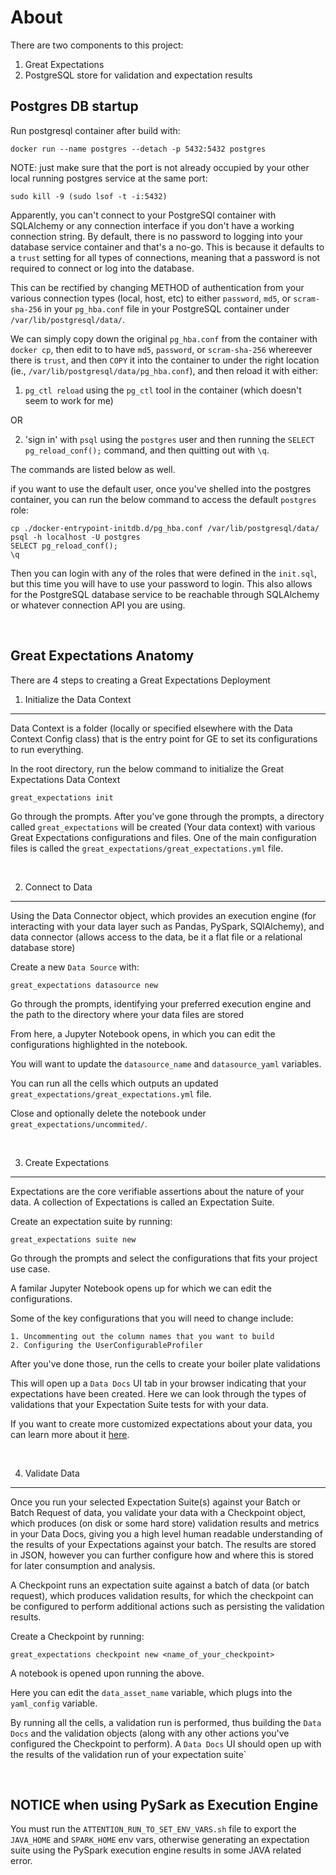 # About

There are two components to this project:

1. Great Expectations
2. PostgreSQL store for validation and expectation results


## Postgres DB startup

Run postgresql container after build with:

    docker run --name postgres --detach -p 5432:5432 postgres

NOTE: just make sure that the port is not already occupied by your other local running postgres service at the same port:

    sudo kill -9 (sudo lsof -t -i:5432)

Apparently, you can't connect to your PostgreSQl container with SQLAlchemy or any connection interface if you don't have a working connection string. By default, there is no password to logging into your database service container and that's a no-go. This is because it defaults to a `trust` setting for all types of connections, meaning that a password is not required to connect or log into the database.

This can be rectified by changing METHOD of authentication from your various connection types (local, host, etc) to either `password`, `md5`, or `scram-sha-256` in your `pg_hba.conf` file in your PostgreSQL container under `/var/lib/postgresql/data/`.

We can simply copy down the original `pg_hba.conf` from the container with `docker cp`, then edit to to have `md5`, `password`, or `scram-sha-256` whereever there is `trust`, and then `COPY` it into the container to under the right location (ie., `/var/lib/postgresql/data/pg_hba.conf`), and then reload it with either:

1) `pg_ctl reload` using the `pg_ctl` tool in the container (which doesn't seem to work for me)

OR 

2) 'sign in' with `psql` using the `postgres` user and then running the `SELECT pg_reload_conf();` command, and then quitting out with `\q`.

The commands are listed below as well.

if you want to use the default user, once you've shelled into the postgres container, you can run the below command to access the default `postgres` role:

    cp ./docker-entrypoint-initdb.d/pg_hba.conf /var/lib/postgresql/data/
    psql -h localhost -U postgres
    SELECT pg_reload_conf();
    \q

Then you can login with any of the roles that were defined in the `init.sql`, but this time you will have to use your password to login. This also allows for the PostgreSQL database service to be reachable through SQLAlchemy or whatever connection API you are using. 

<br>

## Great Expectations Anatomy

There are 4 steps to creating a Great Expectations Deployment

1. Initialize the Data Context
<hr>

Data Context is a folder (locally or specified elsewhere with the Data Context Config class) that is the entry point for GE to set its configurations to run everything.

In the root directory, run the below command to initialize the Great Expectations Data Context

    great_expectations init

Go through the prompts. After you've gone through the prompts, a directory called `great_expectations` will be created (Your data context) with various Great Expectations configurations and files. One of the main configuration files is called the `great_expectations/great_expectations.yml` file.

<br>

2. Connect to Data
<hr>

Using the Data Connector object, which provides an execution engine (for interacting with your data layer such as Pandas, PySpark, SQlAlchemy), and data connector (allows access to the data, be it a flat file or a relational database store)

Create a new `Data Source` with:

    great_expectations datasource new

Go through the prompts, identifying your preferred execution engine and the path to the directory where your data files are stored

From here, a Jupyter Notebook opens, in which you can edit the configurations highlighted in the notebook. 

You will want to update the `datasource_name` and `datasource_yaml` variables.

You can run all the cells which outputs an updated `great_expectations/great_expectations.yml` file.

Close and optionally delete the notebook under `great_expectations/uncommited/`.

<br>

3. Create Expectations

<hr>

Expectations are the core verifiable assertions about the nature of your data. A collection of Expectations is called an Expectation Suite.

Create an expectation suite by running:

    great_expectations suite new

Go through the prompts and select the configurations that fits your project use case.

A familar Jupyter Notebook opens up for which we can edit the configurations.

Some of the key configurations that you will need to change include:

    1. Uncommenting out the column names that you want to build
    2. Configuring the UserConfigurableProfiler

After you've done those, run the cells to create your boiler plate validations

This will open up a `Data Docs` UI tab in your browser indicating that your expectations have been created. Here we can look through the types of validations that your Expectation Suite tests for with your data.

If you want to create more customized expectations about your data, you can learn more about it [here](https://docs.greatexpectations.io/docs/guides/expectations/creating_custom_expectations/overview/).

<br>

4. Validate Data
<hr>


Once you run your selected Expectation Suite(s) against your Batch or Batch Request of data, you validate your data with a Checkpoint object, which produces (on disk or some hard store) validation results and metrics in your Data Docs, giving you a high level human readable understanding of the results of your Expectations against your batch. The results are stored in JSON, however you can further configure how and where this is stored for later consumption and analysis.

A Checkpoint runs an expectation suite against a batch of data (or batch request), which produces validation results, for which the checkpoint can be configured to perform additional actions such as persisting the validation results.

Create a Checkpoint by running:

    great_expectations checkpoint new <name_of_your_checkpoint>

A notebook is opened upon running the above.

Here you can edit the `data_asset_name` variable, which plugs into the `yaml_config` variable.

By running all the cells, a validation run is performed, thus building the `Data Docs` and the validation objects (along with any other actions you've configured the Checkpoint to perform). A `Data Docs` UI should open up with the results of the validation run of your expectation suite`

<br>

## NOTICE when using PySark as Execution Engine

You must run the `ATTENTION_RUN_TO_SET_ENV_VARS.sh` file to export the `JAVA_HOME` and `SPARK_HOME` env vars, otherwise generating an expectation suite using the PySpark execution engine results in some JAVA related error.
